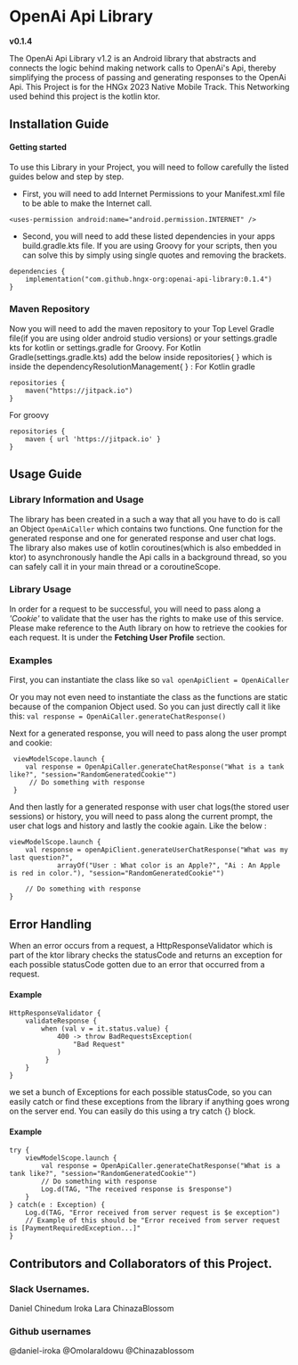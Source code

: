 # OpenAi Api Library

**v0.1.4**

The OpenAi Api Library v1.2 is an Android library that abstracts and connects the logic behind making network calls to OpenAi's Api, thereby simplifying the process of passing and generating responses to the OpenAi Api. This Project is for the HNGx 2023 Native Mobile Track. This Networking used behind this project is the kotlin ktor.

## Installation Guide
#### Getting started
To use this Library in your Project, you will need to follow carefully the listed guides below and step by step.

- First, you will need to add Internet Permissions to your Manifest.xml file to be able to make the Internet call.
```
<uses-permission android:name="android.permission.INTERNET" />
```

- Second, you will need to add these listed dependencies in your apps build.gradle.kts file. If you are using Groovy for your scripts, then you can solve this by simply using single quotes and removing the brackets.
```
dependencies {
    implementation("com.github.hngx-org:openai-api-library:0.1.4")
}
```

### Maven Repository
Now you will need to add the maven repository to your Top Level Gradle file(if you are using older android studio versions) or your settings.gradle kts for kotlin or settings.gradle for Groovy.
For Kotlin Gradle(settings.gradle.kts) add the below inside repositories{ } which is inside the dependencyResolutionManagement{ } : 
For Kotlin gradle
```
repositories {
    maven("https://jitpack.io")
}
 ```
For groovy
```
repositories {
    maven { url 'https://jitpack.io' }
}
```

## Usage Guide
### Library Information and Usage
The library has been created in a such a way that all you have to do is call an Object `OpenAiCaller` which contains two functions. One function  for the generated response and one for generated response and user chat logs. The library also makes use of kotlin coroutines(which is also embedded in ktor) to asynchronously handle the Api calls in a background thread, so you can safely call it in your main thread or a coroutineScope. 

### Library Usage
In order for a request to be successful, you will need to pass along a _'Cookie'_ to validate that the user has the rights to make use of this service. Please make reference to the Auth library on how to retrieve the cookies for each request. It is under the **Fetching User Profile** section.

### Examples
 
First, you can instantiate the class like so 
```val openApiClient = OpenAiCaller ```

Or you may not even need to instantiate the class as the functions are static because of the companion Object used. So you can just directly call it like this: 
```val response = OpenAiCaller.generateChatResponse() ```

Next for a generated  response, you will need to pass along the user prompt and cookie: 
```
 viewModelScope.launch {
    val response = OpenApiCaller.generateChatResponse("What is a tank like?", "session="RandomGeneratedCookie"")
     // Do something with response
 }
```

And then lastly for a generated response with user chat logs(the stored user sessions) or history, you will need to pass along the current prompt, the user chat logs and history and lastly the cookie again. Like the below :
```
viewModelScope.launch {
    val response = openApiClient.generateUserChatResponse("What was my last question?", 
            arrayOf("User : What color is an Apple?", "Ai : An Apple is red in color."), "session="RandomGeneratedCookie"")
            
    // Do something with response
}
```

## Error Handling
When an error occurs from a request, a HttpResponseValidator which is part of the ktor library checks the statusCode and returns an exception for each possible statusCode gotten due to an error that occurred from a request.
#### Example 
```
HttpResponseValidator {
    validateResponse {
        when (val v = it.status.value) {
            400 -> throw BadRequestsException(
                "Bad Request"
            )
         }
    }
}
```

we set a bunch of Exceptions for each possible statusCode, so you can easily catch or find these exceptions from the library if anything goes wrong on the server end. You can easily do this using a try catch {} block.
#### Example
```
try {
    viewModelScope.launch {
        val response = OpenApiCaller.generateChatResponse("What is a tank like?", "session="RandomGeneratedCookie"")
        // Do something with response
        Log.d(TAG, "The received response is $response")
    }
} catch(e : Exception) {
    Log.d(TAG, "Error received from server request is $e exception")
    // Example of this should be "Error received from server request is [PaymentRequiredException...]"
}
```

## Contributors and Collaborators of this Project.
### Slack Usernames.
Daniel Chinedum Iroka
Lara
ChinazaBlossom

### Github usernames
@daniel-iroka 
@OmolaraIdowu 
@Chinazablossom 
